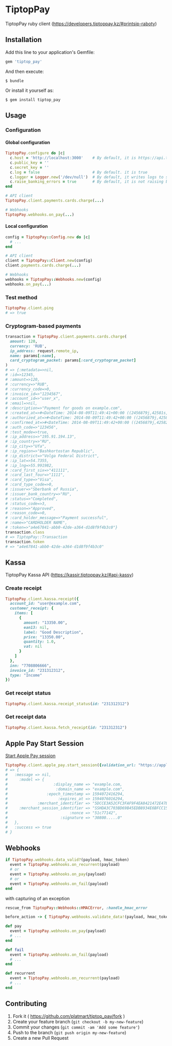 # TiptopPay

TiptopPay ruby client (https://developers.tiptoppay.kz/#printsip-raboty)

## Installation

Add this line to your application's Gemfile:

```ruby
gem 'tiptop_pay'
```

And then execute:

```
$ bundle
```

Or install it yourself as:

```
$ gem install tiptop_pay
```

## Usage

### Configuration

#### Global configuration

```ruby
TiptopPay.configure do |c|
  c.host = 'http://localhost:3000'    # By default, it is https://api.tiptoppay.kz
  c.public_key = ''
  c.secret_key = ''
  c.log = false                       # By default. it is true
  c.logger = Logger.new('/dev/null')  # By default, it writes logs to stdout
  c.raise_banking_errors = true       # By default, it is not raising banking errors
end

# API client
TiptopPay.client.payments.cards.charge(...)

# Webhooks
TiptopPay.webhooks.on_pay(...)
```

#### Local configuration

```ruby
config = TiptopPay::Config.new do |c|
  # ...
end

# API client
client = TiptopPay::Client.new(config)
client.payments.cards.charge(...)

# Webhooks
webhooks = TiptopPay::Webhooks.new(config)
webhooks.on_pay(...)
```

### Test method

```ruby
TiptopPay.client.ping
# => true
```

### Cryptogram-based payments

```ruby
transaction = TiptopPay.client.payments.cards.charge(
  amount: 120,
  currency: 'RUB',
  ip_address: request.remote_ip,
  name: params[:name],
  card_cryptogram_packet: params[:card_cryptogram_packet]
)
# => {:metadata=>nil,
# :id=>12345,
# :amount=>120,
# :currency=>"RUB",
# :currency_code=>0,
# :invoice_id=>"1234567",
# :account_id=>"user_x",
# :email=>nil,
# :description=>"Payment for goods on example.com",
# :created_at=>#<DateTime: 2014-08-09T11:49:41+00:00 ((2456879j,42581s,0n),+0s,2299161j)>,
# :authorized_at=>#<DateTime: 2014-08-09T11:49:42+00:00 ((2456879j,42582s,0n),+0s,2299161j)>,
# :confirmed_at=>#<DateTime: 2014-08-09T11:49:42+00:00 ((2456879j,42582s,0n),+0s,2299161j)>,
# :auth_code=>"123456",
# :test_mode=>true,
# :ip_address=>"195.91.194.13",
# :ip_country=>"RU",
# :ip_city=>"Ufa",
# :ip_region=>"Bashkortostan Republic",
# :ip_district=>"Volga Federal District",
# :ip_lat=>54.7355,
# :ip_lng=>55.991982,
# :card_first_six=>"411111",
# :card_last_four=>"1111",
# :card_type=>"Visa",
# :card_type_code=>0,
# :issuer=>"Sberbank of Russia",
# :issuer_bank_country=>"RU",
# :status=>"Completed",
# :status_code=>3,
# :reason=>"Approved",
# :reason_code=>0,
# :card_holder_message=>"Payment successful",
# :name=>"CARDHOLDER NAME",
# :token=>"a4e67841-abb0-42de-a364-d1d8f9f4b3c0"}
transaction.class
# => TiptopPay::Transaction
transaction.token
# => "a4e67841-abb0-42de-a364-d1d8f9f4b3c0"
```

## Kassa

TiptopPay Kassa API (https://kassir.tiptoppay.kz/#api-kassy)

### Create receipt

```ruby
TiptopPay.client.kassa.receipt({
  account_id: "user@example.com",
  customer_receipt: {
    items: [
      {
        amount: "13350.00",
        ean13: nil,
        label: "Good Description",
        price: "13350.00",
        quantity: 1.0,
        vat: nil
      }
    ]
  },
  inn: "7708806666",
  invoice_id: "231312312",
  type: "Income"
})
```

### Get receipt status

```ruby
TiptopPay.client.kassa.receipt_status(id: "231312312")
```

### Get receipt data

```ruby
TiptopPay.client.kassa.fetch_receipt(id: "231312312")
```


## Apple Pay Start Session
[Start Apple Pay session](https://developers.tiptoppay.kz/#zapusk-sessii-dlya-oplaty-cherez-apple-pay)
```ruby
TiptopPay.client.apple_pay.start_session({validation_url: "https://apple-pay-gateway.apple.com/paymentservices/startSession"})
# => {
#   :message => nil,
#     :model => {
#                    :display_name => "example.com,
#                     :domain_name => "example.com",
#                 :epoch_timestamp => 1594072416294,
#                      :expires_at => 1594076016294,
#             :merchant_identifier => "5DCCE3A52CFC3FAF9F4EA8421472E47BC503E03051B04D2ED67A3834386B52F2",
#     :merchant_session_identifier => "SSHDA3C703BD69B45EDB8934E6BFCC159B2B83AAFC02DB625F1F1E3997CCC2FE2CFD11F636558",
#                           :nonce => "51c77142",
#                       :signature => "30800.....0"
#   },
#   :success => true
# }

```

## Webhooks

```ruby
if TiptopPay.webhooks.data_valid?(payload, hmac_token)
  event = TiptopPay.webhooks.on_recurrent(payload)
  # or
  event = TiptopPay.webhooks.on_pay(payload)
  # or
  event = TiptopPay.webhooks.on_fail(payload)
end
```

with capturing of an exception

```ruby
rescue_from TiptopPay::Webhooks::HMACError, :handle_hmac_error

before_action -> { TiptopPay.webhooks.validate_data!(payload, hmac_token) }

def pay
  event = TiptopPay.webhooks.on_pay(payload)
  # ...
end

def fail
  event = TiptopPay.webhooks.on_fail(payload)
  # ...
end

def recurrent
  event = TiptopPay.webhooks.on_recurrent(payload)
  # ...
end
```

## Contributing

1. Fork it ( https://github.com/platmart/tiptop_pay/fork )
2. Create your feature branch (`git checkout -b my-new-feature`)
3. Commit your changes (`git commit -am 'Add some feature'`)
4. Push to the branch (`git push origin my-new-feature`)
5. Create a new Pull Request
